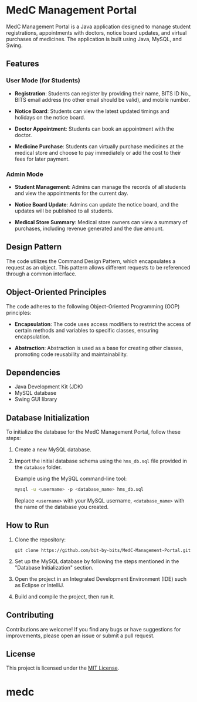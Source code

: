 # MedC Management Portal

MedC Management Portal is a Java application designed to manage student registrations, appointments with doctors, notice board updates, and virtual purchases of medicines. The application is built using Java, MySQL, and Swing.

## Features

### User Mode (for Students)

- **Registration**: Students can register by providing their name, BITS ID No., BITS email address (no other email should be valid), and mobile number.

- **Notice Board**: Students can view the latest updated timings and holidays on the notice board.

- **Doctor Appointment**: Students can book an appointment with the doctor.

- **Medicine Purchase**: Students can virtually purchase medicines at the medical store and choose to pay immediately or add the cost to their fees for later payment.

### Admin Mode

- **Student Management**: Admins can manage the records of all students and view the appointments for the current day.

- **Notice Board Update**: Admins can update the notice board, and the updates will be published to all students.

- **Medical Store Summary**: Medical store owners can view a summary of purchases, including revenue generated and the due amount.

## Design Pattern

The code utilizes the Command Design Pattern, which encapsulates a request as an object. This pattern allows different requests to be referenced through a common interface.

## Object-Oriented Principles

The code adheres to the following Object-Oriented Programming (OOP) principles:

- **Encapsulation**: The code uses access modifiers to restrict the access of certain methods and variables to specific classes, ensuring encapsulation.

- **Abstraction**: Abstraction is used as a base for creating other classes, promoting code reusability and maintainability.

## Dependencies

- Java Development Kit (JDK)
- MySQL database
- Swing GUI library

## Database Initialization

To initialize the database for the MedC Management Portal, follow these steps:

1. Create a new MySQL database.

2. Import the initial database schema using the `hms_db.sql` file provided in the `database` folder.

   Example using the MySQL command-line tool:

   ```bash
   mysql -u <username> -p <database_name> hms_db.sql
   ```

   Replace `<username>` with your MySQL username, `<database_name>` with the name of the database you created.

## How to Run

1. Clone the repository:

   ```
   git clone https://github.com/bit-by-bits/MedC-Management-Portal.git
   ```

2. Set up the MySQL database by following the steps mentioned in the "Database Initialization" section.

3. Open the project in an Integrated Development Environment (IDE) such as Eclipse or IntelliJ.

4. Build and compile the project, then run it.

## Contributing

Contributions are welcome! If you find any bugs or have suggestions for improvements, please open an issue or submit a pull request.

## License

This project is licensed under the [MIT License](LICENSE).
# medc
